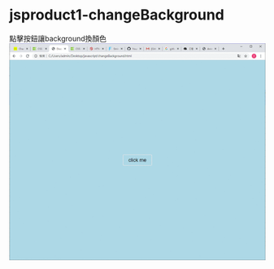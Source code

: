 # jsproduct1-changeBackground
點擊按鈕讓background換顏色
![image](https://github.com/fillet0117/jsproduct1-changeBackground/blob/master/demo.gif)
